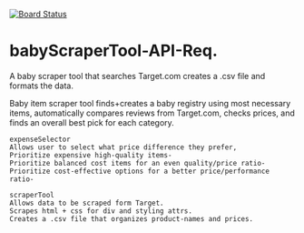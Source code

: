 [![Board Status](https://dev.azure.com/cjm0093/217cc6e9-f1e2-45af-ae74-eee72893e35c/94c89ff5-767b-4b01-8d44-1bd024bb4aa3/_apis/work/boardbadge/d00151a7-8adb-4a80-b5b5-48284514b6fb)](https://dev.azure.com/cjm0093/217cc6e9-f1e2-45af-ae74-eee72893e35c/_boards/board/t/94c89ff5-767b-4b01-8d44-1bd024bb4aa3/Microsoft.RequirementCategory)
# babyScraperTool-API-Req.
A baby scraper tool that searches Target.com creates a .csv file and formats the data.

Baby item scraper tool 
	finds+creates a baby registry using most necessary items, 
	automatically compares reviews from Target.com, checks prices, and finds an overall best pick for each category.


	expenseSelector
	Allows user to select what price difference they prefer, 
	Prioritize expensive high-quality items- 
	Prioritize balanced cost items for an even quality/price ratio-
	Prioritize cost-effective options for a better price/performance ratio-
 
	scraperTool
	Allows data to be scraped form Target.
	Scrapes html + css for div and styling attrs.
	Creates a .csv file that organizes product-names and prices.
